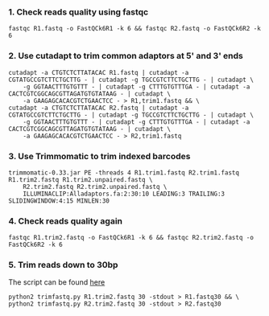 ### 1. Check reads quality using fastqc

```
fastqc R1.fastq -o FastQCk6R1 -k 6 && fastqc R2.fastq -o FastQCk6R2 -k 6
```

### 2. Use cutadapt to trim common adaptors at 5' and 3' ends

```
cutadapt -a CTGTCTCTTATACAC R1.fastq | cutadapt -a CGTATGCCGTCTTCTGCTTG - | cutadapt -g TGCCGTCTTCTGCTTG - | cutadapt \
    -g GGTAACTTTGTGTTT - | cutadapt -g CTTTGTGTTTGA - | cutadapt -a CACTCGTCGGCAGCGTTAGATGTGTATAAG - | cutadapt \
    -a GAAGAGCACACGTCTGAACTCC - > R1,trim1.fastq && \
cutadapt -a CTGTCTCTTATACAC R2.fastq | cutadapt -a CGTATGCCGTCTTCTGCTTG - | cutadapt -g TGCCGTCTTCTGCTTG - | cutadapt \
    -g GGTAACTTTGTGTTT - | cutadapt -g CTTTGTGTTTGA - | cutadapt -a CACTCGTCGGCAGCGTTAGATGTGTATAAG - | cutadapt \
    -a GAAGAGCACACGTCTGAACTCC - > R2,trim1.fastq
```

### 3. Use Trimmomatic to trim indexed barcodes

```
trimmomatic-0.33.jar PE -threads 4 R1.trim1.fastq R2.trim1.fastq R1.trim2.fastq R1.trim2.unpaired.fastq \
    R2.trim2.fastq R2.trim2.unpaired.fastq \
    ILLUMINACLIP:Alladaptors.fa:2:30:10 LEADING:3 TRAILING:3 SLIDINGWINDOW:4:15 MINLEN:30
```

### 4. Check reads quality again

```
fastqc R1.trim2.fastq -o FastQCk6R1 -k 6 && fastqc R2.trim2.fastq -o FastQCk6R2 -k 6
```

### 5. Trim reads down to 30bp
The script can be found [here](https://github.com/brianpenghe/fastq-scripts/blob/master/trimfastq.py)
```
python2 trimfastq.py R1.trim2.fastq 30 -stdout > R1.fastq30 && \
python2 trimfastq.py R2.trim2.fastq 30 -stdout > R2.fastq30
```
